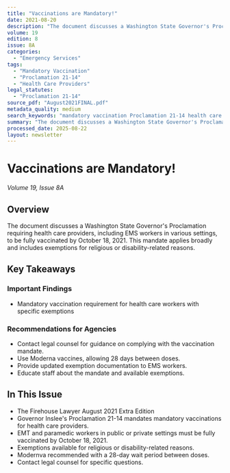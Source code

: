 ```yaml
---
title: "Vaccinations are Mandatory!"
date: 2021-08-20
description: "The document discusses a Washington State Governor's Proclamation requiring health care providers, including EMS workers in various settings, to be fully vaccinated by October 18, 2021. This mandate applies broadly and includes exemptions for religious or disability-related reasons."
volume: 19
edition: 8
issue: 8A
categories:
  - "Emergency Services"
tags:
  - "Mandatory Vaccination"
  - "Proclamation 21-14"
  - "Health Care Providers"
legal_statutes:
  - "Proclamation 21-14"
source_pdf: "August2021FINAL.pdf"
metadata_quality: medium
search_keywords: "mandatory vaccination Proclamation 21-14 health care providers EMT paramedic public settings October 18 2021 legal requirements exemptions religious disability..."
summary: "The document discusses a Washington State Governor's Proclamation requiring health care providers, including EMS workers in various settings, to be fully vaccinated by October 18, 2021. This mandate applies broadly and includes exemptions for religious or disability-related reasons."
processed_date: 2025-08-22
layout: newsletter
---
```


# Vaccinations are Mandatory!

*Volume 19, Issue 8A*

## Overview

The document discusses a Washington State Governor's Proclamation requiring health care providers, including EMS workers in various settings, to be fully vaccinated by October 18, 2021. This mandate applies broadly and includes exemptions for religious or disability-related reasons.

## Key Takeaways

### Important Findings

- Mandatory vaccination requirement for health care workers with specific exemptions

### Recommendations for Agencies

- Contact legal counsel for guidance on complying with the vaccination mandate.
- Use Moderna vaccines, allowing 28 days between doses.
- Provide updated exemption documentation to EMS workers.
- Educate staff about the mandate and available exemptions.

## In This Issue

- The Firehouse Lawyer
August 2021 Extra Edition
- Governor Inslee's Proclamation 21-14 mandates mandatory vaccinations for health care providers.
- EMT and paramedic workers in public or private settings must be fully vaccinated by October 18, 2021.
- Exemptions available for religious or disability-related reasons.
- Modernva recommended with a 28-day wait period between doses.
- Contact legal counsel for specific questions.

